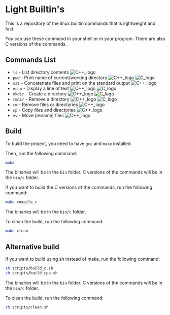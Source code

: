 # Light Builtin's
This is a repository of the linux builtin commands that is lightweight and fast.

You can use these command in your shell or in your program. There are also C versions of the commands.

## Commands List
- `ls` - List directory contents ![C++_logo](https://img.shields.io/badge/cpp-magenta) 
- `pwd` - Print name of current/working directory ![C++_logo](https://img.shields.io/badge/cpp-magenta) ![C_logo](https://img.shields.io/badge/c-gray)
- `cat` - Concatenate files and print on the standard output ![C++_logo](https://img.shields.io/badge/cpp-magenta) 
- `echo` - Display a line of text ![C++_logo](https://img.shields.io/badge/cpp-magenta) ![C_logo](https://img.shields.io/badge/c-gray)
- `mkdir` - Create a directory ![C++_logo](https://img.shields.io/badge/cpp-magenta) ![C_logo](https://img.shields.io/badge/c-gray)
- `rmdir` - Remove a directory ![C++_logo](https://img.shields.io/badge/cpp-magenta) ![C_logo](https://img.shields.io/badge/c-gray)
- `rm` - Remove files or directories ![C++_logo](https://img.shields.io/badge/cpp-magenta) 
- `cp` - Copy files and directories ![C++_logo](https://img.shields.io/badge/cpp-magenta) 
- `mv` - Move (rename) files ![C++_logo](https://img.shields.io/badge/cpp-magenta) 

## Build
To build the project, you need to have `gcc` and `make` installed.

Then, run the following command:
```bash
make
```
The binaries will be in the `bin` folder. C versions of the commands will be in the `bin/c` folder.

If you want to build the C versions of the commands, run the following command:
```bash
make compile_c
```
The binaries will be in the `bin/c` folder.

To clean the build, run the following command:
```bash
make clean
```

## Alternative build
If you want to build using sh instead of make, run the following command:
```bash
sh scripts/build_c.sh
sh scripts/build_cpp.sh
```
The binaries will be in the `bin` folder. C versions of the commands will be in the `bin/c` folder.

To clean the build, run the following command:
```bash
sh scripts/clean.sh
```

